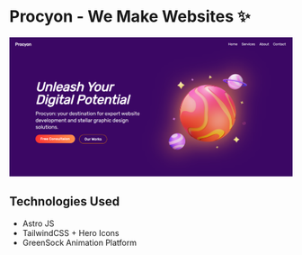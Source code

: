 # Procyon - We Make Websites ✨

![Hero Page Image](https://github.com/anav5704/Procyon/blob/main/docs/hero.png)

## Technologies Used
- Astro JS
- TailwindCSS + Hero Icons 
- GreenSock Animation Platform